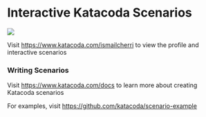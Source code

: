 # Interactive Katacoda Scenarios

[![](http://shields.katacoda.com/katacoda/ismailcherri/count.svg)](https://www.katacoda.com/ismailcherri "Get your profile on Katacoda.com")

Visit https://www.katacoda.com/ismailcherri to view the profile and interactive scenarios

### Writing Scenarios
Visit https://www.katacoda.com/docs to learn more about creating Katacoda scenarios

For examples, visit https://github.com/katacoda/scenario-example

